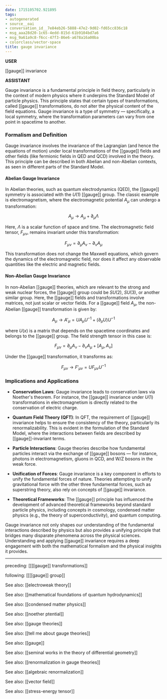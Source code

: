 ```yaml
---
date: 1715105702.921895
tags:
- autogenerated
- source__oai
- conversation_id__7e84eb26-5888-47e2-9d02-fd65cc836c18
- msg_aaa28d20-1c65-4edd-815d-61b9104bd7a6
- msg_9a61a9c8-f6cc-47f3-86e6-a678a16a00ba
- colorclass/vector-space
title: gauge invariance
---
```


**USER**

[[gauge]] invariance


**ASSISTANT**

Gauge invariance is a fundamental principle in field theory, particularly in the context of modern physics where it underpins the Standard Model of particle physics. This principle states that certain types of transformations, called [[gauge]] transformations, do not alter the physical content of the field equations. Gauge invariance is a type of symmetry — specifically, a local symmetry, where the transformation parameters can vary from one point in spacetime to another.

### Formalism and Definition

Gauge invariance involves the invariance of the Lagrangian (and hence the equations of motion) under local transformations of the [[gauge]] fields and other fields (like fermionic fields in QED and QCD) involved in the theory. This principle can be described in both Abelian and non-Abelian contexts, as seen in different parts of the Standard Model.

#### Abelian Gauge Invariance

In Abelian theories, such as quantum electrodynamics (QED), the [[gauge]] symmetry is associated with the $U(1)$ [[gauge]] group. The classic example is electromagnetism, where the electromagnetic potential $A_\mu$ can undergo a transformation:

$$ A_\mu \to A_\mu + \partial_\mu \Lambda $$

Here, $\Lambda$ is a scalar function of space and time. The electromagnetic field tensor, $F_{\mu \nu}$, remains invariant under this transformation:

$$ F_{\mu \nu} = \partial_\mu A_\nu - \partial_\nu A_\mu $$

This transformation does not change the Maxwell equations, which govern the dynamics of the electromagnetic field, nor does it affect any observable quantities like the electric and magnetic fields.

#### Non-Abelian Gauge Invariance

In non-Abelian [[gauge]] theories, which are relevant to the strong and weak nuclear forces, the [[gauge]] group could be $SU(2)$, $SU(3)$, or another similar group. Here, the [[gauge]] fields and transformations involve matrices, not just scalar or vector fields. For a [[gauge]] field $A_\mu$, the non-Abelian [[gauge]] transformation is given by:

$$ A_\mu \to A'_\mu = U A_\mu U^{-1} + (\partial_\mu U) U^{-1} $$

where $U(x)$ is a matrix that depends on the spacetime coordinates and belongs to the [[gauge]] group. The field strength tensor in this case is:

$$ F_{\mu \nu} = \partial_\mu A_\nu - \partial_\nu A_\mu + [A_\mu, A_\nu] $$

Under the [[gauge]] transformation, it transforms as:

$$ F_{\mu \nu} \to F'_{\mu \nu} = U F_{\mu \nu} U^{-1} $$

### Implications and Applications

- **Conservation Laws**: Gauge invariance leads to conservation laws via Noether's theorem. For instance, the [[gauge]] invariance under $U(1)$ transformations in electromagnetism is directly related to the conservation of electric charge.

- **Quantum Field Theory (QFT)**: In QFT, the requirement of [[gauge]] invariance helps to ensure the consistency of the theory, particularly its renormalizability. This is evident in the formulation of the Standard Model, where the interactions between fields are described by [[gauge]]-invariant terms.

- **Particle Interactions**: Gauge theories describe how fundamental particles interact via the exchange of [[gauge]] bosons — for instance, photons in electromagnetism, gluons in QCD, and W/Z bosons in the weak force.

- **Unification of Forces**: Gauge invariance is a key component in efforts to unify the fundamental forces of nature. Theories attempting to unify gravitational force with the other three fundamental forces, such as superstring theory, also rely on concepts of [[gauge]] invariance.

- **Theoretical Frameworks**: The [[gauge]] principle has influenced the development of advanced theoretical frameworks beyond standard particle physics, including concepts in cosmology, condensed matter physics (e.g., the theory of superconductivity), and quantum computing.

Gauge invariance not only shapes our understanding of the fundamental interactions described by physics but also provides a unifying principle that bridges many disparate phenomena across the physical sciences. Understanding and applying [[gauge]] invariance requires a deep engagement with both the mathematical formalism and the physical insights it provides.


---

preceding: [[[[gauge]] transformations]]  


following: [[[[gauge]] group]]

See also: [[electroweak theory]]


See also: [[mathematical foundations of quantum hydrodynamics]]


See also: [[condensed matter physics]]


See also: [[noether ptential]]


See also: [[gauge theories]]


See also: [[tell me about gauge theories]]


See also: [[gauge]]


See also: [[seminal works in the theory of differential geometry]]


See also: [[renormalization in gauge theories]]


See also: [[algebraic renormalization]]


See also: [[vector field]]


See also: [[stress-energy tensor]]